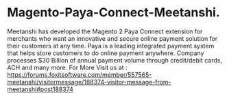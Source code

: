 # Magento-Paya-Connect-Meetanshi.
Meetanshi has developed the Magento 2 Paya Connect extension for merchants who want an innovative and secure online payment solution for their customers at any time. Paya is a leading integrated payment system that helps store customers to do online payment anywhere. Company processes $30 Billion of annual payment volume through credit/debit cards, ACH and many more. For More Visit us at : https://forums.foxitsoftware.com/member/557565-meetanshi/visitormessage/188374-visitor-message-from-meetanshi#post188374
